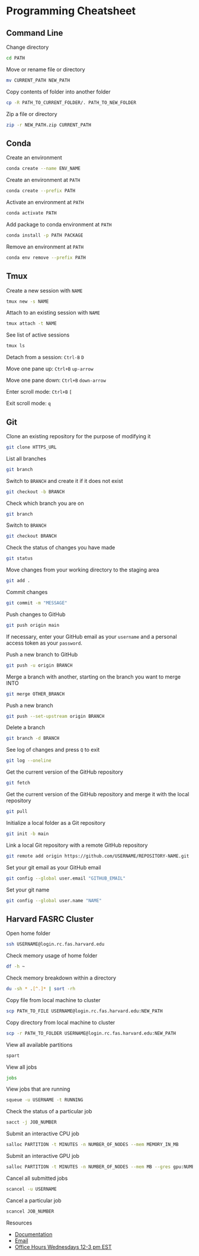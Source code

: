 # Programming Cheatsheet

## Command Line
Change directory
```bash
cd PATH
```
Move or rename file or directory
```bash
mv CURRENT_PATH NEW_PATH
```

Copy contents of folder into another folder
```bash
cp -R PATH_TO_CURRENT_FOLDER/. PATH_TO_NEW_FOLDER
```

Zip a file or directory
```bash
zip -r NEW_PATH.zip CURRENT_PATH
```

## Conda
Create an environment
```bash
conda create --name ENV_NAME
```

Create an environment at ```PATH```
```bash
conda create --prefix PATH
```

Activate an environment at ```PATH```
```bash
conda activate PATH
```

Add package to conda environment at ```PATH```
```bash
conda install -p PATH PACKAGE
```

Remove an environment at ```PATH```
```bash
conda env remove --prefix PATH
```

## Tmux
Create a new session with ```NAME```
```bash
tmux new -s NAME
```

Attach to an existing session with ```NAME```
```bash
tmux attach -t NAME
```

See list of active sessions
```bash
tmux ls
```

Detach from a session: ```Ctrl-B``` ```D```

Move one pane up: ```Ctrl+B``` ```up-arrow```

Move one pane down: ```Ctrl+B``` ```down-arrow```

Enter scroll mode: ```Ctrl+B``` ```[```

Exit scroll mode: ```q```

## Git
Clone an existing repository for the purpose of modifying it
```bash
git clone HTTPS_URL
```

List all branches
```bash
git branch
```

Switch to ```BRANCH``` and create it if it does not exist
```bash
git checkout -b BRANCH
```

Check which branch you are on
```bash
git branch
```

Switch to ```BRANCH```
```bash
git checkout BRANCH
```

Check the status of changes you have made
```bash
git status
```

Move changes from your working directory to the staging area
```bash
git add .
```

Commit changes
```bash
git commit -m "MESSAGE"
```

Push changes to GitHub
```bash
git push origin main
```
If necessary, enter your GitHub email as your ```username``` and a personal access token as your ```password```.

Push a new branch to GitHub
```bash
git push -u origin BRANCH
```

Merge a branch with another, starting on the branch you want to merge INTO
```bash
git merge OTHER_BRANCH
```

Push a new branch
```bash
git push --set-upstream origin BRANCH
```

Delete a branch
```bash
git branch -d BRANCH
```

See log of changes and press ```Q``` to exit
```bash
git log --oneline
```

Get the current version of the GitHub repository
```bash
git fetch
```

Get the current version of the GitHub repository and merge it with the local repository
```bash
git pull
```

Initialize a local folder as a Git repository
```bash
git init -b main
```

Link a local Git repository with a remote GitHub repository
```bash
git remote add origin https://github.com/USERNAME/REPOSITORY-NAME.git
```

Set your git email as your GitHub email
```bash
git config --global user.email "GITHUB_EMAIL"
```

Set your git name
```bash
git config --global user.name "NAME"
```

## Harvard FASRC Cluster
Open home folder
```bash
ssh USERNAME@login.rc.fas.harvard.edu
```

Check memory usage of home folder
```bash
df -h ~
```

Check memory breakdown within a directory
```bash
du -sh * .[^.]* | sort -rh
```

Copy file from local machine to cluster
```bash
scp PATH_TO_FILE USERNAME@login.rc.fas.harvard.edu:NEW_PATH
```

Copy directory from local machine to cluster
```bash
scp -r PATH_TO_FOLDER USERNAME@login.rc.fas.harvard.edu:NEW_PATH
```

View all available partitions
```bash
spart
```

View all jobs
```bash
jobs
```

View jobs that are running
```bash
squeue -u USERNAME -t RUNNING
```

Check the status of a particular job
```bash
sacct -j JOB_NUMBER
```

Submit an interactive CPU job
```bash
salloc PARTITION -t MINUTES -n NUMBER_OF_NODES --mem MEMORY_IN_MB
```

Submit an interactive GPU job
```bash
salloc PARTITION -t MINUTES -n NUMBER_OF_NODES --mem MB --gres gpu:NUMBER_OF_GPUs
```

Cancel all submitted jobs
```bash
scancel -u USERNAME
```

Cancel a particular job
```bash
scancel JOB_NUMBER
```

Resources
* [Documentation](https://docs.rc.fas.harvard.edu)
* [Email](mailto:rchelp@rc.fas.harvard.edu)
* [Office Hours Wednesdays 12-3 pm EST](https://harvard.zoom.us/j/97676134704)
